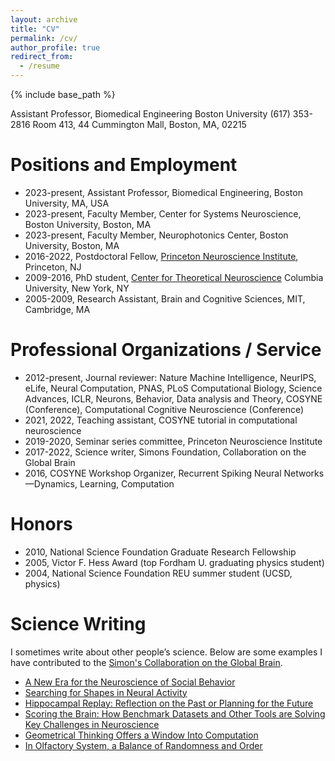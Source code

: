 ```yaml
---
layout: archive
title: "CV"
permalink: /cv/
author_profile: true
redirect_from:
  - /resume
---
```


{% include base_path %}

Assistant Professor, Biomedical Engineering
Boston University
(617) 353-2816
Room 413, 44 Cummington Mall, Boston, MA, 02215

Positions and Employment 
======
* 2023-present, Assistant Professor, Biomedical Engineering, Boston University, MA, USA
* 2023-present, Faculty Member, Center for Systems Neuroscience, Boston University, Boston, MA
* 2023-present, Faculty Member, Neurophotonics Center, Boston University, Boston, MA
* 2016-2022, Postdoctoral Fellow, [Princeton Neuroscience Institute](https://pni.princeton.edu/), Princeton, NJ
* 2009-2016, PhD student, [Center for Theoretical Neuroscience](https://ctn.zuckermaninstitute.columbia.edu/) Columbia University, New York, NY
* 2005-2009, Research Assistant, Brain and Cognitive Sciences, MIT, Cambridge, MA

Professional Organizations / Service 
======
* 2012-present, Journal reviewer: Nature Machine Intelligence, NeurIPS, eLife, Neural Computation, PNAS, PLoS Computational Biology, Science Advances, ICLR, Neurons, Behavior, Data analysis and Theory, COSYNE (Conference), Computational Cognitive Neuroscience (Conference)
* 2021, 2022, Teaching assistant, COSYNE tutorial in computational neuroscience
* 2019-2020, Seminar series committee, Princeton Neuroscience Institute
* 2017-2022, Science writer, Simons Foundation, Collaboration on the Global Brain 
* 2016, COSYNE Workshop Organizer, Recurrent Spiking Neural Networks—Dynamics, Learning, Computation

Honors
======
* 2010, National Science Foundation Graduate Research Fellowship
* 2005,  Victor F. Hess Award (top Fordham U. graduating physics student)
* 2004, National Science Foundation REU summer student (UCSD, physics)

Science Writing
======
I sometimes write about other people’s science. Below are some examples I have contributed to the [Simon's Collaboration on the Global Brain](https://www.simonsfoundation.org/collaborations/global-brain/). 

- [A New Era for the Neuroscience of Social Behavior](https://www.simonsfoundation.org/2022/12/15/a-new-era-for-the-neuroscience-of-social-behavior/)
- [Searching for Shapes in Neural Activity](https://www.simonsfoundation.org/2022/04/28/searching-for-shapes-in-neural-activity/)
- [Hippocampal Replay: Reflection on the Past or Planning for the Future](https://www.simonsfoundation.org/2021/11/30/hippocampal-replay-reflection-on-the-past-or-planning-for-the-future/)
- [Scoring the Brain: How Benchmark Datasets and Other Tools are Solving Key Challenges in Neuroscience](https://www.simonsfoundation.org/2021/08/25/scoring-the-brain-how-benchmark-datasets-and-other-tools-are-solving-key-challenges-in-neuroscience/)
- [Geometrical Thinking Offers a Window Into Computation](https://www.simonsfoundation.org/2021/04/07/geometrical-thinking-offers-a-window-into-computation/)
- [In Olfactory System, a Balance of Randomness and Order](https://www.simonsfoundation.org/2020/10/20/in-olfactory-system-a-balance-of-randomness-and-order/)